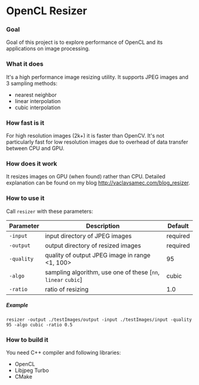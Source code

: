 # OpenCL Resizer

### Goal
Goal of this project is to explore performance of OpenCL and its applications on image processing.

### What it does
 It's a high performance image resizing utility. It supports JPEG images and 3 sampling methods:
 * nearest neighbor
 * linear interpolation
 * cubic interpolation
 
 ### How fast is it
 For high resolution images (2k+) it is faster than OpenCV.
 It's not particularly fast for low resolution images due to overhead of data transfer between CPU and GPU.
 
### How does it work
It resizes images on GPU (when found) rather than CPU. Detailed explanation can be found on my blog http://vaclavsamec.com/blog_resizer.
 
### How to use it
Call `resizer` with these parameters:

| Parameter | Description | Default |
| --- | --- | --- |
| `-input` | input directory of JPEG images | required
| `-output` | output directory of resized images | required
| `-quality` | quality of output JPEG image in range <1, 100> | 95
| `-algo` | sampling algorithm, use one of these [`nn`, `linear` `cubic`] | cubic
| `-ratio` | ratio of resizing | 1.0

##### Example
`resizer -output ./testImages/output -input ./testImages/input -quality 95 -algo cubic -ratio 0.5`

### How to build it

You need C++ compiler and following libraries:
* OpenCL
* Libjpeg Turbo
* CMake

